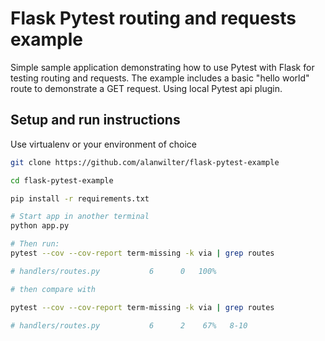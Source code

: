 # Flask Pytest routing and requests example
Simple sample application demonstrating how to use Pytest with Flask for testing routing and requests.
The example includes a basic "hello world" route to demonstrate a GET request. Using local Pytest api plugin.

## Setup and run instructions
Use virtualenv or your environment of choice

```bash
git clone https://github.com/alanwilter/flask-pytest-example

cd flask-pytest-example

pip install -r requirements.txt

# Start app in another terminal
python app.py

# Then run:
pytest --cov --cov-report term-missing -k via | grep routes

# handlers/routes.py           6      0   100%

# then compare with

pytest --cov --cov-report term-missing -k via | grep routes

# handlers/routes.py           6      2    67%   8-10
```
